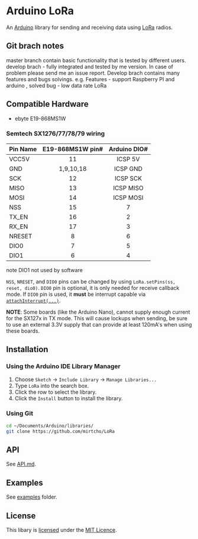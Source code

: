 # Arduino LoRa


An [Arduino](http://arduino.cc/) library for sending and receiving data using [LoRa](https://www.lora-alliance.org/) radios.

## Git brach notes

master branch contain basic functionality that is tested by different users. 
develop brach - fully integrated and tested by me version. In case of problem please send me an issue report. 
Develop brach contains many features and bugs solvings. e.g. Features - support Raspberry PI and arduino , solved bug - low data rate LoRa

## Compatible Hardware

 * ebyte E19-868MS1W

### Semtech SX1276/77/78/79 wiring

| Pin Name | E19-868MS1W pin# | Arduino DIO# |
|--------|:-----------:|:---------:|
| VCC5V  |    11       | ICSP 5V   |
| GND    | 1,9,10,18   | ICSP GND  |
| SCK    |    12       | ICSP SCK  |
| MISO   |    13       | ICSP MISO |
| MOSI   |    14       | ICSP MOSI |
| NSS    |    15       |   7       |
| TX_EN  |    16       |   2       |
| RX_EN  |    17       |   3       |
| NRESET |     8       |   6       |
| DIO0   |     7       |   5       |
| DIO1   |     6       |   4       | 

note DIO1 not used by software



`NSS`, `NRESET`, and `DIO0` pins can be changed by using `LoRa.setPins(ss, reset, dio0)`. `DIO0` pin is optional, it is only needed for receive callback mode. If `DIO0` pin is used, it **must** be interrupt capable via [`attachInterrupt(...)`](https://www.arduino.cc/en/Reference/AttachInterrupt).

**NOTE**: Some boards (like the Arduino Nano), cannot supply enough current for the SX127x in TX mode. This will cause lockups when sending, be sure to use an external 3.3V supply that can provide at least 120mA's when using these boards.

## Installation

### Using the Arduino IDE Library Manager

1. Choose `Sketch` -> `Include Library` -> `Manage Libraries...`
2. Type `LoRa` into the search box.
3. Click the row to select the library.
4. Click the `Install` button to install the library.

### Using Git

```sh
cd ~/Documents/Arduino/libraries/
git clone https://github.com/mirtcho/LoRa
```

## API

See [API.md](API.md).

## Examples

See [examples](examples) folder.

## License

This libary is [licensed](LICENSE) under the [MIT Licence](http://en.wikipedia.org/wiki/MIT_License).
